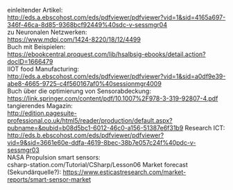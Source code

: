 einleitender Artikel:  
http://eds.a.ebscohost.com/eds/pdfviewer/pdfviewer?vid=1&sid=4165a697-346f-46ca-8d85-9368bcf92449%40sdc-v-sessmgr04  
zu Neuronalen Netzwerken:  
https://www.mdpi.com/1424-8220/18/12/4499  
Buch mit Beispielen:  
https://ebookcentral.proquest.com/lib/hsalbsig-ebooks/detail.action?docID=1666479  
IIOT food Manufacturing:  
http://eds.a.ebscohost.com/eds/pdfviewer/pdfviewer?vid=1&sid=a0df9e39-abe8-4665-9725-c4f560167af0%40sessionmgr4009  
Buch über die optimierung von Sensorabdeckung:  
https://link.springer.com/content/pdf/10.1007%2F978-3-319-92807-4.pdf  
tangierendes Magazin:  
http://edition.pagesuite-professional.co.uk/html5/reader/production/default.aspx?pubname=&pubid=b08d5bc1-6012-46c0-a156-51387e6f31b9
Research ICT:  
http://eds.b.ebscohost.com/eds/pdfviewer/pdfviewer?vid=9&sid=3661e60e-ddfa-4619-8bec-38b7e057c24f%40pdc-v-sessmgr03  
NASA Propulsion smart sensors:   
csharp-station.com/Tutorial/CSharp/Lesson06
Market forecast (Sekundärquelle?):
https://www.esticastresearch.com/market-reports/smart-sensor-market  

 
